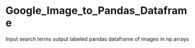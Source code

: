 # Google_Image_to_Pandas_Dataframe
Input search terms output labeled pandas dataframe of images in np.arrays
